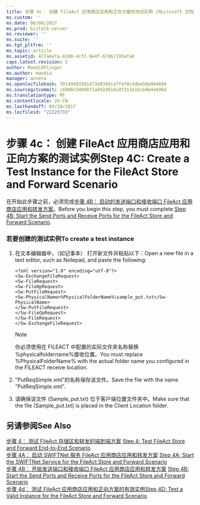 ```yaml
---
title: 步骤 4c： 创建 FileAct 应用商店应用和正向方案的测试实例 |Microsoft 文档
ms.custom: ''
ms.date: 06/08/2017
ms.prod: biztalk-server
ms.reviewer: ''
ms.suite: ''
ms.tgt_pltfrm: ''
ms.topic: article
ms.assetid: 477abefa-63d0-4cf2-9e4f-67467195efa8
caps.latest.revision: 5
author: MandiOhlinger
ms.author: mandia
manager: anneta
ms.openlocfilehash: f0149d93501473e039dca7f4f8c4dbe50e904098
ms.sourcegitcommit: cb908c540d8f1a692d01dc8f313e16cb4b4e696d
ms.translationtype: MT
ms.contentlocale: zh-CN
ms.lasthandoff: 09/20/2017
ms.locfileid: "22223733"
---
```

# <a name="step-4c-create-a-test-instance-for-the-fileact-store-and-forward-scenario"></a><span data-ttu-id="2d10f-102">步骤 4c： 创建 FileAct 应用商店应用和正向方案的测试实例</span><span class="sxs-lookup"><span data-stu-id="2d10f-102">Step 4C: Create a Test Instance for the FileAct Store and Forward Scenario</span></span>
<span data-ttu-id="2d10f-103">在开始此步骤之前，必须完成[步骤 4B： 启动的发送端口和接收端口 FileAct 应用商店应用和转发方案](../../adapters-and-accelerators/fileact-interact/step-4b-start-the-send-ports-and-receive-ports-for-fileact-store-and-forward.md)。</span><span class="sxs-lookup"><span data-stu-id="2d10f-103">Before you begin this step, you must complete [Step 4B: Start the Send Ports and Receive Ports for the FileAct Store and Forward Scenario](../../adapters-and-accelerators/fileact-interact/step-4b-start-the-send-ports-and-receive-ports-for-fileact-store-and-forward.md).</span></span>  
  
### <a name="to-create-a-test-instance"></a><span data-ttu-id="2d10f-104">若要创建的测试实例</span><span class="sxs-lookup"><span data-stu-id="2d10f-104">To create a test instance</span></span>  
  
1.  <span data-ttu-id="2d10f-105">在文本编辑器中，（如记事本） 打开新文件并粘贴以下：</span><span class="sxs-lookup"><span data-stu-id="2d10f-105">Open a new file in a text editor, such as Notepad, and paste the following:</span></span>  
  
    ```  
    <?xml version="1.0" encoding="utf-8"?>  
    <Sw-ExchangeFileRequest>  
    <Sw-FileRequest>  
    <Sw-FileOpRequest>  
    <Sw-PutFileRequest>  
    <Sw-PhysicalName>%PhysicalFolderName%\sample_put.txt</Sw-PhysicalName>  
    </Sw-PutFileRequest>  
    </Sw-FileOpRequest>  
    </Sw-FileRequest>  
    </Sw-ExchangeFileRequest>  
    ```  
  
    > [!NOTE]
    >  <span data-ttu-id="2d10f-106">你必须使用在 FILEACT 中配置的实际文件夹名称替换 %physicalfoldername%接收位置。</span><span class="sxs-lookup"><span data-stu-id="2d10f-106">You must replace %PhysicalFolderName% with the actual folder name you configured in the FILEACT receive location.</span></span>  
  
2.  <span data-ttu-id="2d10f-107">"PutReqSimple.xml"的名称保存该文件。</span><span class="sxs-lookup"><span data-stu-id="2d10f-107">Save the file with the name “PutReqSimple.xml”.</span></span>  
  
3.  <span data-ttu-id="2d10f-108">请确保该文件 (Sample_put.txt) 位于客户端位置文件夹中。</span><span class="sxs-lookup"><span data-stu-id="2d10f-108">Make sure that the file (Sample_put.txt) is placed in the Client Location folder.</span></span>  
  
## <a name="see-also"></a><span data-ttu-id="2d10f-109">另请参阅</span><span class="sxs-lookup"><span data-stu-id="2d10f-109">See Also</span></span>  
 <span data-ttu-id="2d10f-110">[步骤 4： 测试 FileAct 存储区和转发的端到端方案](../../adapters-and-accelerators/fileact-interact/step-4-test-fileact-store-and-forward-end-to-end-scenario.md) </span><span class="sxs-lookup"><span data-stu-id="2d10f-110">[Step 4: Test FileAct Store and Forward End-to-End Scenario](../../adapters-and-accelerators/fileact-interact/step-4-test-fileact-store-and-forward-end-to-end-scenario.md) </span></span>  
 <span data-ttu-id="2d10f-111">[步骤 4A： 启动 SWIFTNet 服务 FileAct 应用商店应用和转发方案](../../adapters-and-accelerators/fileact-interact/step-4a-start-the-swiftnet-service-for-the-fileact-store-and-forward-scenario.md) </span><span class="sxs-lookup"><span data-stu-id="2d10f-111">[Step 4A: Start the SWIFTNet Service for the FileAct Store and Forward Scenario](../../adapters-and-accelerators/fileact-interact/step-4a-start-the-swiftnet-service-for-the-fileact-store-and-forward-scenario.md) </span></span>  
 <span data-ttu-id="2d10f-112">[步骤 4B： 开始发送端口和接收端口 FileAct 应用商店应用和转发方案](../../adapters-and-accelerators/fileact-interact/step-4b-start-the-send-ports-and-receive-ports-for-fileact-store-and-forward.md) </span><span class="sxs-lookup"><span data-stu-id="2d10f-112">[Step 4B: Start the Send Ports and Receive Ports for the FileAct Store and Forward Scenario](../../adapters-and-accelerators/fileact-interact/step-4b-start-the-send-ports-and-receive-ports-for-fileact-store-and-forward.md) </span></span>  
 [<span data-ttu-id="2d10f-113">步骤 4d： 测试 FileAct 应用商店应用和正向方案的有效实例</span><span class="sxs-lookup"><span data-stu-id="2d10f-113">Step 4D: Test a Valid Instance for the FileAct Store and Forward Scenario</span></span>](../../adapters-and-accelerators/fileact-interact/step-4d-test-a-valid-instance-for-the-fileact-store-and-forward-scenario.md)